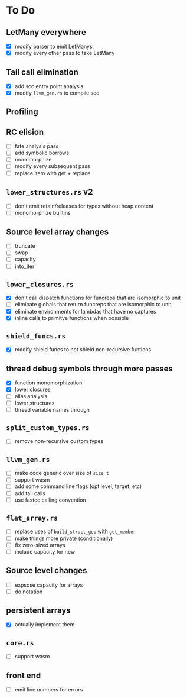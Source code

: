 # To Do

## LetMany everywhere
- [x] modify parser to emit LetManys
- [x] modify every other pass to take LetMany

## Tail call elimination
- [x] add scc entry point analysis
- [x] modify `llvm_gen.rs` to compile scc

## Profiling

## RC elision
- [ ] fate analysis pass
- [ ] add symbolic borrows
- [ ] monomorphize
- [ ] modify every subsequent pass
- [ ] replace item with get + replace

## `lower_structures.rs` v2
- [ ] don't emit retain/releases for types without heap content
- [ ] monomorphize builtins

## Source level array changes
- [ ] truncate
- [ ] swap
- [ ] capacity
- [ ] into_iter

## `lower_closures.rs`
- [x] don't call dispatch functions for funcreps that are isomorphic to unit
- [ ] eliminate globals that return funcreps that are isomorphic to unit
- [x] eliminate environments for lambdas that have no captures
- [x] inline calls to primitve functions when possible

## `shield_funcs.rs`
- [x] modify shield funcs to not shield non-recursive funtions

## thread debug symbols through more passes
- [x] function monomorphization
- [x] lower closures
- [ ] alias analysis
- [ ] lower structures
- [ ] thread variable names through

## `split_custom_types.rs`
- [ ] remove non-recursive custom types

## `llvm_gen.rs`
- [ ] make code generic over size of `size_t`
- [ ] support wasm
- [ ] add some command line flags (opt level, target, etc)
- [ ] add tail calls
- [ ] use fastcc calling convention

## `flat_array.rs`
- [ ] replace uses of `build_struct_gep` with `get_member`
- [ ] make things more private (conditionally)
- [ ] fix zero-sized arrays
- [ ] include capacity for new

## Source level changes
- [ ] expsose capacity for arrays
- [ ] do notation

## persistent arrays
- [x] actually implement them

## `core.rs`
- [ ] support wasm

## front end
- [ ] emit line numbers for errors
